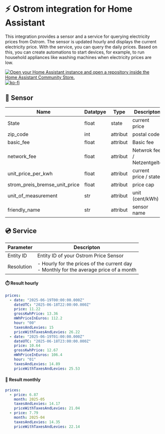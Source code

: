 # ⚡️ Ostrom integration for Home Assistant

This integration provides a sensor and a service for querying electricity prices from Ostrom. The sensor is updated hourly and displays the current electricity price.
With the service, you can query the daily prices. Based on this, you can create automations to start devices, for example, to run household appliances like washing machines when electricity prices are low.

[![Open your Home Assistant instance and open a repository inside the Home Assistant Community Store.](https://my.home-assistant.io/badges/hacs_repository.svg)](https://my.home-assistant.io/redirect/hacs_repository/?owner=panhans&repository=ha_ostrom_integration&category=Integration)
[![ko-fi](https://ko-fi.com/img/githubbutton_sm.svg)](https://ko-fi.com/Q5Q3QEH52)


## 🧭 Sensor

| Name                          | Datatpye  | Type     | Descripton                 |
|-------------------------------|---------- |----------|----------------------------|
| State                         | float     | state    | current price              |
| zip_code                      | int       | attribut | postal code                |
| basic_fee                     | float     | attribut | Basic fee                  |
| network_fee                   | float     | attribut | Netwrok fee / Netzentgelte |
| unit_price_per_kwh            | float     | attribut | current price / state      |
| strom_preis_bremse_unit_price | float     | attribut | price cap                  |
| unit_of_measurement           | str       | attribut | unit (cent/kWh)            |
| friendly_name                 | str       | attribut | sensor name                |

## 💿 Service

| Parameter | Descripton |
| --------- | ---------- |
| Entity ID | Entity ID of your Ostrom Price Sensor |
| Resolution | - Hourly for the prices of the current day </br> - Monthly for the average price of a month |

#### ⏱️ Result hourly

```yaml
prices:
  - date: "2025-06-19T00:00:00.000Z"
    dateUTC: "2025-06-18T22:00:00.000Z"
    price: 11.22
    grossKwhPrice: 13.36
    mWhPriceInEuros: 112.2
    hour: "00"
    taxesAndLevies: 15
    priceWithTaxesAndLevies: 26.22
  - date: "2025-06-19T01:00:00.000Z"
    dateUTC: "2025-06-18T23:00:00.000Z"
    price: 10.64
    grossKwhPrice: 12.67
    mWhPriceInEuros: 106.4
    hour: "01"
    taxesAndLevies: 14.89
    priceWithTaxesAndLevies: 25.53
```

#### 📅 Result monthly

```yaml
prices:
  - price: 6.87
    month: 2025-05
    taxesAndLevies: 14.17
    priceWithTaxesAndLevies: 21.04
  - price: 7.79
    month: 2025-04
    taxesAndLevies: 14.35
    priceWithTaxesAndLevies: 22.14
```
